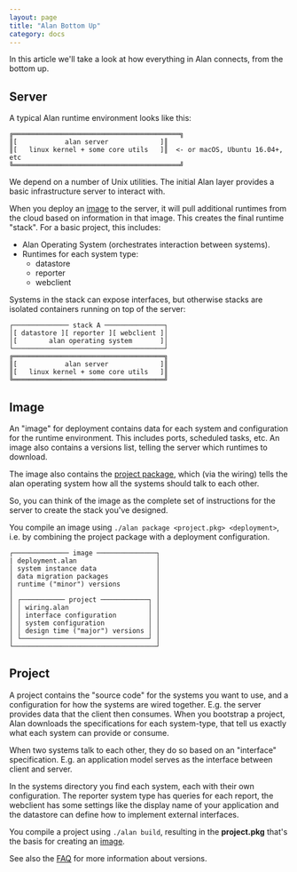 ```yaml
---
layout: page
title: "Alan Bottom Up"
category: docs
---
```


In this article we'll take a look at how everything in Alan connects, from the bottom up.


## Server

A typical Alan runtime environment looks like this:

	╔══════════════════════════════════════════╗
	║[            alan server             ]║
	║[   linux kernel + some core utils   ]║  <- or macOS, Ubuntu 16.04+, etc
	╚══════════════════════════════════════════╝

We depend on a number of Unix utilities. The initial Alan layer provides a basic infrastructure server to interact with.

When you deploy an [image](#image) to the server, it will pull additional runtimes from the cloud based on information in that image. This creates the final runtime "stack". For a basic project, this includes:

- Alan Operating System (orchestrates interaction between systems).
- Runtimes for each system type:
  - datastore
  - reporter
  - webclient

Systems in the stack can expose interfaces, but otherwise stacks are isolated containers running on top of the server:

	┌────────────── stack A ───────────────┐
	│[ datastore ][ reporter ][ webclient ]│
	│[        alan operating system       ]│
	└──────────────────────────────────────┘
	╔══════════════════════════════════════╗
	║[            alan server             ]║
	║[   linux kernel + some core utils   ]║
	╚══════════════════════════════════════╝


## Image

An "image" for deployment contains data for each system and configuration for the runtime environment. This includes ports, scheduled tasks, etc. An image also contains a versions list, telling the server which runtimes to download.

The image also contains the [project package](#project), which (via the wiring) tells the alan operating system how all the systems should talk to each other.

So, you can think of the image as the complete set of instructions for the server to create the stack you've designed.

You compile an image using `./alan package <project.pkg> <deployment>`, i.e. by combining the project package with a deployment configuration.


	┌────────────── image ───────────────┐
	| deployment.alan                    │
	│ system instance data               │
	│ data migration packages            │
	│ runtime ("minor") versions         │
	│                                    │
	│ ┌─────────── project ────────────┐ │
	│ │ wiring.alan                    │ │
	│ │ interface configuration        │ │
	│ │ system configuration           │ │
	│ │ design time ("major") versions │ │
	│ └────────────────────────────────┘ │
	└────────────────────────────────────┘


## Project

A project contains the "source code" for the systems you want to use, and a configuration for how the systems are wired together. E.g. the server provides data that the client then consumes. When you bootstrap a project, Alan downloads the specifications for each system-type, that tell us exactly what each system can provide or consume.

When two systems talk to each other, they do so based on an "interface" specification. E.g. an application model serves as the interface between client and server.

In the systems directory you find each system, each with their own configuration. The reporter system type has queries for each report, the webclient has some settings like the display name of your application and the datastore can define how to implement external interfaces.

You compile a project using `./alan build`, resulting in the **project.pkg** that's the basis for creating an [image](#image).

See also the [FAQ](/faq/) for more information about versions.
